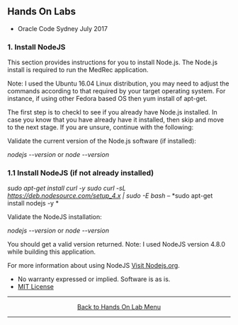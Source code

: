## Hands On Labs

- Oracle Code Sydney July 2017

### 1. Install NodeJS

This section provides instructions for you to install Node.js. 
The Node.js install is required to run the MedRec application.

Note: I used the Ubuntu 16.04 Linux distribution, you may need to adjust the commands according to that required by your target operating system. For instance, if using other Fedora based OS then yum install of apt-get.

The first step is to checkl to see if you already have Node.js installed.
In case you know that you have already have it installed, then skip and move to the next stage.
If you are unsure, continue with the following:

Validate the current version of the Node.js software (if installed):

*nodejs --version*   or *node --version*

### 1.1 Install NodeJS (if not already installed)

*sudo apt-get install curl -y*
*sudo curl -sL https://deb.nodesource.com/setup_4.x | sudo -E bash –*
*sudo apt-get install nodejs -y *

Validate the NodeJS installation:

*nodejs --version* or *node --version*

You should get a valid version returned. 
Note: I used NodeJS version 4.8.0 while building this application.

For more information about using NodeJS [Visit Nodejs.org](https://nodejs.org/en/download/). 

* No warranty expressed or implied.  Software is as is.
* [MIT License](http://www.opensource.org/licenses/mit-license.html)

<hr />
<center>
<a href="handsonlabs" class="btn" >Back to Hands On Lab Menu</a>
<center />
<hr />

